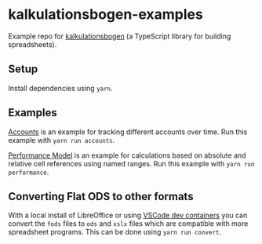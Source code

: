 # kalkulationsbogen-examples

Example repo for [kalkulationsbogen](https://github.com/fwilhe2/kalkulationsbogen) (a TypeScript library for building spreadsheets).

## Setup

Install dependencies using `yarn`.

## Examples

[Accounts](./accounts/) is an example for tracking different accounts over time.
Run this example with `yarn run accounts`.

[Performance Model](./performance-model/) is an example for calculations based on absolute and relative cell references using named ranges.
Run this example with `yarn run performance`.

## Converting Flat ODS to other formats

With a local install of LibreOffice or using [VSCode dev containers](https://code.visualstudio.com/docs/remote/containers) you can convert the `fods` files to `ods` and `xslx` files which are compatible with more spreadsheet programs.
This can be done using `yarn run convert`.
